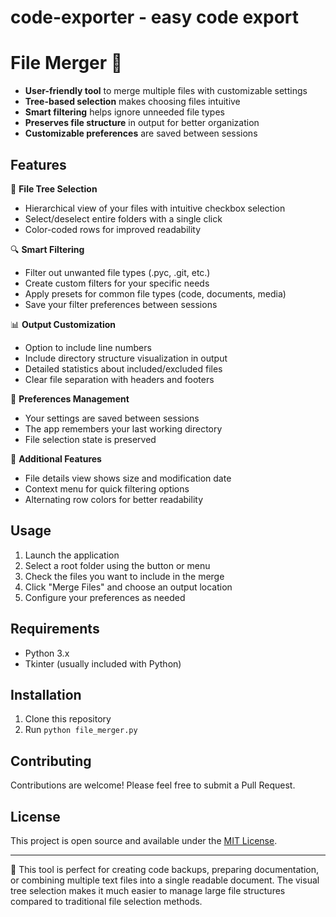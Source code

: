 # code-exporter - easy code export

# File Merger 📁

-  **User-friendly tool** to merge multiple files with customizable settings
-  **Tree-based selection** makes choosing files intuitive
-  **Smart filtering** helps ignore unneeded file types
-  **Preserves file structure** in output for better organization
-  **Customizable preferences** are saved between sessions

## Features

🌲 **File Tree Selection**
- Hierarchical view of your files with intuitive checkbox selection
- Select/deselect entire folders with a single click
- Color-coded rows for improved readability

🔍 **Smart Filtering**
- Filter out unwanted file types (.pyc, .git, etc.)
- Create custom filters for your specific needs
- Apply presets for common file types (code, documents, media)
- Save your filter preferences between sessions

📊 **Output Customization**
- Option to include line numbers
- Include directory structure visualization in output
- Detailed statistics about included/excluded files
- Clear file separation with headers and footers

💾 **Preferences Management**
- Your settings are saved between sessions
- The app remembers your last working directory
- File selection state is preserved

🧩 **Additional Features**
- File details view shows size and modification date
- Context menu for quick filtering options
- Alternating row colors for better readability

## Usage

1. Launch the application
2. Select a root folder using the button or menu
3. Check the files you want to include in the merge
4. Click "Merge Files" and choose an output location
5. Configure your preferences as needed

## Requirements

- Python 3.x
- Tkinter (usually included with Python)

## Installation

1. Clone this repository
2. Run `python file_merger.py`

## Contributing

Contributions are welcome! Please feel free to submit a Pull Request.

## License

This project is open source and available under the [MIT License](LICENSE).

---

🧠 This tool is perfect for creating code backups, preparing documentation, or combining multiple text files into a single readable document. The visual tree selection makes it much easier to manage large file structures compared to traditional file selection methods.
